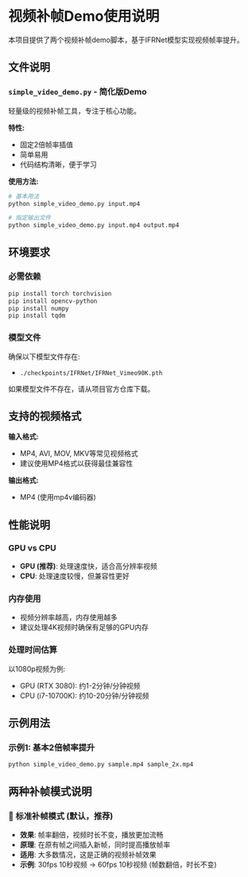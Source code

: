 # 视频补帧Demo使用说明

本项目提供了两个视频补帧demo脚本，基于IFRNet模型实现视频帧率提升。

## 文件说明

### `simple_video_demo.py` - 简化版Demo
轻量级的视频补帧工具，专注于核心功能。

**特性:**
- 固定2倍帧率插值
- 简单易用
- 代码结构清晰，便于学习

**使用方法:**
```bash
# 基本用法
python simple_video_demo.py input.mp4

# 指定输出文件
python simple_video_demo.py input.mp4 output.mp4
```

## 环境要求

### 必需依赖
```bash
pip install torch torchvision
pip install opencv-python
pip install numpy
pip install tqdm
```

### 模型文件
确保以下模型文件存在:
- `./checkpoints/IFRNet/IFRNet_Vimeo90K.pth`

如果模型文件不存在，请从项目官方仓库下载。

## 支持的视频格式

**输入格式:**
- MP4, AVI, MOV, MKV等常见视频格式
- 建议使用MP4格式以获得最佳兼容性

**输出格式:**
- MP4 (使用mp4v编码器)

## 性能说明

### GPU vs CPU
- **GPU (推荐)**: 处理速度快，适合高分辨率视频
- **CPU**: 处理速度较慢，但兼容性更好

### 内存使用
- 视频分辨率越高，内存使用越多
- 建议处理4K视频时确保有足够的GPU内存

### 处理时间估算
以1080p视频为例:
- GPU (RTX 3080): 约1-2分钟/分钟视频
- CPU (i7-10700K): 约10-20分钟/分钟视频

## 示例用法

### 示例1: 基本2倍帧率提升
```bash
python simple_video_demo.py sample.mp4 sample_2x.mp4
```


## 两种补帧模式说明

### 🎯 标准补帧模式 (默认，推荐)
- **效果**: 帧率翻倍，视频时长不变，播放更加流畅
- **原理**: 在原有帧之间插入新帧，同时提高播放帧率
- **适用**: 大多数情况，这是正确的视频补帧效果
- **示例**: 30fps 10秒视频 → 60fps 10秒视频 (帧数翻倍，时长不变)

